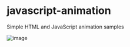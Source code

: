 # javascript-animation
Simple HTML and JavaScript animation samples

![image](https://user-images.githubusercontent.com/6780840/29665165-90f5c02e-88f0-11e7-9a54-81c185499b9d.png)

